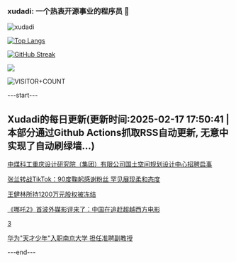 ### xudadi: 一个热衷开源事业的程序员 👋

![xudadi](https://github-readme-stats-git-masterorgs-github-readme-stats-team.vercel.app/api?username=xudadi)

[![Top Langs](https://github-readme-stats.vercel.app/api/top-langs/?username=xudadi)](https://github.com/anuraghazra/github-readme-stats)

[![GitHub Streak](https://streak-stats.demolab.com?user=xudadi&locale=zh_Hans)](https://git.io/streak-stats)

![](https://raw.githubusercontent.com/xudadi/xudadi/main/assets/github-contribution-grid-snake.svg)

![VISITOR+COUNT](https://komarev.com/ghpvc/?username=xudadi&label=VISITOR+COUNT)


---start---

## Xudadi的每日更新(更新时间:2025-02-17 17:50:41 | 本部分通过Github Actions抓取RSS自动更新, 无意中实现了自动刷绿墙...)

[中煤科工重庆设计研究院（集团）有限公司国土空间规划设计中心招聘启事](https://www.gongkaoleida.com/article/2289937)

[张兰转战TikTok：90度鞠躬感谢粉丝 罕见展现柔和态度](https://m.163.com/news/article/JOJE6JO00530JPVV.html)

[王健林所持1200万元股权被冻结](https://m.163.com/news/article/JOJEJIM10534A4SC.html)

[《哪吒2》首波外媒影评来了：中国在追赶超越西方电影](https://m.163.com/news/article/JOJ4GO8H0514R9OJ.html)

[3](https://m.163.com/touch/news/sub/domestic)

[华为"天才少年"入职南京大学 担任准聘副教授](https://m.163.com/news/article/JOIDEMJG0512B07B.html)

---end---
